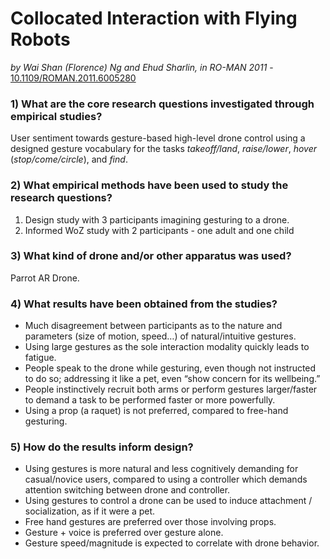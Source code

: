# Collocated Interaction with Flying Robots

*by Wai Shan (Florence) Ng and Ehud Sharlin, in RO-MAN 2011* - [10.1109/ROMAN.2011.6005280](https://doi.org/10.1109/ROMAN.2011.6005280)

### 1) What are the core research questions investigated through empirical studies?

User sentiment towards gesture-based high-level drone control using a designed gesture vocabulary for the tasks *takeoff/land*, *raise/lower*, *hover* (*stop/come/circle*), and *find*.

### 2) What empirical methods have been used to study the research questions?

1. Design study with 3 participants imagining gesturing to a drone.
2. Informed WoZ study with 2 participants - one adult and one child

### 3) What kind of drone and/or other apparatus was used?

Parrot AR Drone.

### 4) What results have been obtained from the studies?

- Much disagreement between participants as to the nature and parameters (size of motion, speed…) of natural/intuitive gestures.
- Using large gestures as the sole interaction modality quickly leads to fatigue.
- People speak to the drone while gesturing, even though not instructed to do so; addressing it like a pet, even “show concern for its wellbeing.” 
- People instinctively recruit both arms or perform gestures larger/faster to demand a task to be performed faster or more powerfully.
- Using a prop (a raquet) is not preferred, compared to free-hand gesturing.

### 5) How do the results inform design?

- Using gestures is more natural and less cognitively demanding for casual/novice users, compared to using a controller which demands attention switching between drone and controller.
- Using gestures to control a drone can be used to induce attachment / socialization, as if it were a pet.
- Free hand gestures are preferred over those involving props.
- Gesture + voice is preferred over gesture alone.
- Gesture speed/magnitude is expected to correlate with drone behavior.
